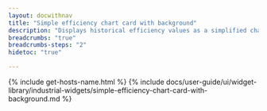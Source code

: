 ```yaml
---
layout: docwithnav
title: "Simple efficiency chart card with background"
description: "Displays historical efficiency values as a simplified chart with background. Optionally may display the corresponding efficiency value."
breadcrumbs: "true"
breadcrumbs-steps: "2"
hidetoc: "true"

---
```

{% include get-hosts-name.html %}
{% include docs/user-guide/ui/widget-library/industrial-widgets/simple-efficiency-chart-card-with-background.md %}
